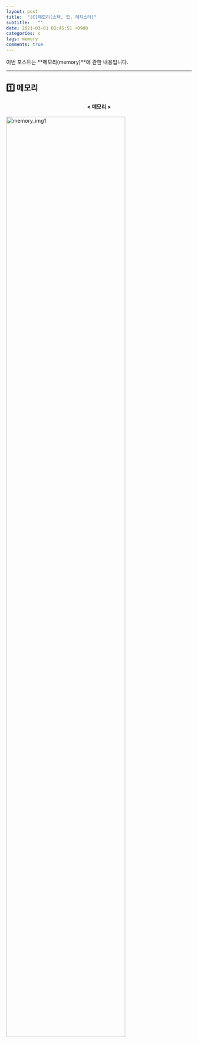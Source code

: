 ```yaml
---
layout: post
title:  "[C]메모리(스택, 힙, 레지스터)"
subtitle:   ""
date: 2021-03-01 02:45:51 +0900
categories: c
tags: memory
comments: true 
---
```


이번 포스트는 **메모리(memory)**에 관한 내용입니다.

* * *
<h2>1️⃣ 메모리</h2>
<h4 align="middle">&#60; 메모리 &#62;</h4>
<img src="https://kirkim.github.io/assets/img/c/memory_img1.jpg" alt="memory_img1" width="80%">


